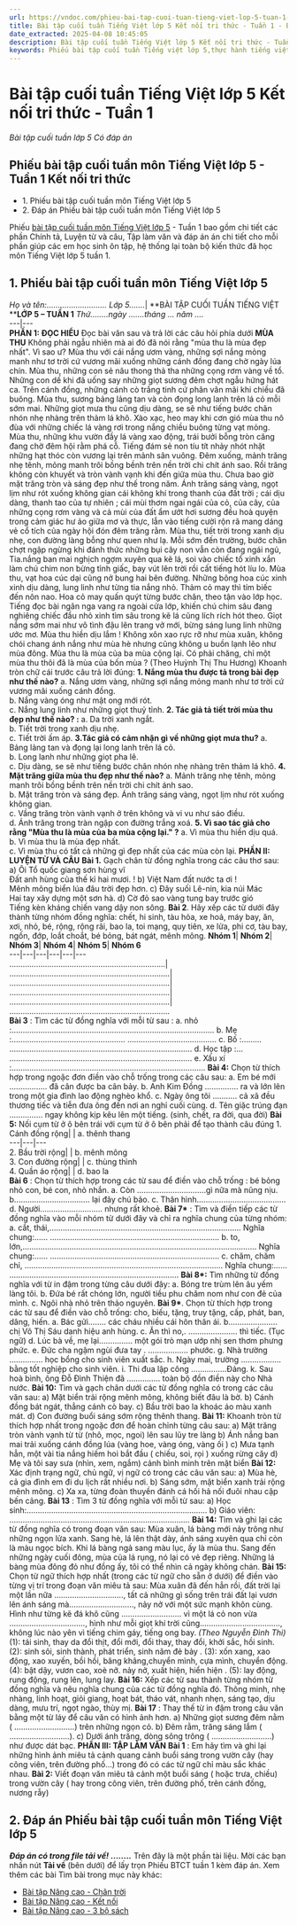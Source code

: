 ```yaml
---
url: https://vndoc.com/phieu-bai-tap-cuoi-tuan-tieng-viet-lop-5-tuan-1-204903
title: Bài tập cuối tuần Tiếng Việt lớp 5 Kết nối tri thức - Tuần 1 - Bài tập cuối tuần lớp 5 Có đáp án - VnDoc.com
date_extracted: 2025-04-08 10:45:05
description: Bài tập cuối tuần Tiếng Việt lớp 5 Kết nối tri thức - Tuần 1 được VnDoc sưu tầm, chọn lọc cho các em học sinh tham khảo, luyện tập.
keywords: Phiếu bài tập cuối tuần Tiếng việt lớp 5,thực hành tiếng việt lớp 5,bài tập cuối tuần Tiếng việt lớp 5 tuần 1,bài tập cuối tuần tiếng việt lớp 5,giải bài tập tiếng việt lớp 5,bài tập tiếng việt lớp 5,tiếng việt lớp 5,Bài tập cuối tuần Tiếng Việt lớp 5 Kết nối tri thức Tuần 1,Bài tập cuối tuần Tiếng Việt lớp 5 Kết nối tri thức
---
```


# Bài tập cuối tuần Tiếng Việt lớp 5 Kết nối tri thức - Tuần 1
 _Bài tập cuối tuần lớp 5 Có đáp án_
## Phiếu bài tập cuối tuần môn Tiếng Việt lớp 5 - Tuần 1 Kết nối tri thức
  * 1\. Phiếu bài tập cuối tuần môn Tiếng Việt lớp 5
  * 2\. Đáp án Phiếu bài tập cuối tuần môn Tiếng Việt lớp 5

Phiếu [bài tập cuối tuần môn Tiếng Việt lớp 5](<https://vndoc.com/de-kiem-tra-cuoi-tuan-tieng-viet5>) \- Tuần 1 bao gồm chi tiết các phần Chính tả, Luyện từ và câu, Tập làm văn và đáp án án chi tiết cho mỗi phần giúp các em học sinh ôn tập, hệ thống lại toàn bộ kiến thức đã học môn Tiếng Việt lớp 5 tuần 1.
## 1\. Phiếu bài tập cuối tuần môn Tiếng Việt lớp 5
 _Họ và tên:………………………_ _Lớp 5……._| **BÀI TẬP CUỐI TUẦN TIẾNG VIỆT  
****LỚP 5 – TUẦN 1** _Thứ……..ngày …….tháng ... năm_ _…._  
---|---  
**PHẦN 1: ĐỌC HIỂU**
Đọc bài văn sau và trả lời các câu hỏi phía dưới
**MÙA THU**
Không phải ngẫu nhiên mà ai đó đã nói rằng "mùa thu là mùa đẹp nhất". Vì sao ư? Mùa thu với cái nắng ươm vàng, những sợi nắng mỏng manh như tơ trời cứ vương mãi xuống những cánh đồng đang chờ ngày lúa chín. Mùa thu, những con sẻ nâu thong thả tha những cọng rơm vàng về tổ. Những con dế khi đã uống say những giọt sương đêm chợt ngẫu hứng hát ca. Trên cánh đồng, những cánh cò trắng tinh cứ phân vân mãi khi chiều đã buông.
Mùa thu, sương bảng lảng tan và còn đọng long lanh trên lá cỏ mỗi sớm mai. Những giọt mưa thu cũng dịu dàng, se sẽ như tiếng bước chân nhón nhẹ nhàng trên thảm lá khô. Xào xạc, heo may khi cơn gió mùa thu nô đùa với những chiếc lá vàng rơi trong nắng chiều buông từng vạt mỏng.
Mùa thu, những khu vườn đầy lá vàng xao động, trái bưởi bỗng tròn căng đang chờ đêm hội rằm phá cỗ. Tiếng đám sẻ non tíu tít nhảy nhót nhặt những hạt thóc còn vương lại trên mảnh sân vuông. Đêm xuống, mảnh trăng nhẹ tênh, mỏng manh trôi bồng bềnh trên nền trời chi chít ánh sao. Rồi trăng không còn khuyết và tròn vành vạnh khi đến giữa mùa thu. Chưa bao giờ mặt trăng tròn và sáng đẹp như thế trong năm. Ánh trăng sáng vàng, ngọt lịm như rót xuống không gian cái không khí trong thanh của đất trời ; cái dịu dàng, thanh tao của tự nhiên ; cái mùi thơm ngai ngái của cỏ, của cây, của những cọng rơm vàng và cả mùi của đất ẩm ướt hơi sương đều hoà quyện trong cảm giác hư ảo giữa mơ và thực, lẫn vào tiếng cười rộn rã mang dáng vẻ cổ tích của ngày hội đón đêm trăng rằm.
Mùa thu, tiết trời trong xanh dịu nhẹ, con đường làng bỗng như quen như lạ. Mỗi sớm đến trường, bước chân chợt ngập ngừng khi đánh thức những bụi cây non vẫn còn đang ngái ngủ, Tia.nắng ban mai nghịch ngợm xuyên qua kẽ lá, soi vào chiếc tổ xinh xắn làm chú chim non bừng tỉnh giấc, bay vút lên trời rồi cất tiếng hót líu lo.
Mùa thu, vạt hoa cúc dại cũng nở bung hai bên đường. Những bông hoa cúc xinh xinh dịu dàng, lung linh như từng tia nắng nhỏ. Thảm cỏ may thì tím biếc đến nôn nao. Hoa cỏ may quấn quýt từng bước chân, theo tận vào lớp học. Tiếng đọc bài ngân nga vang ra ngoài cửa lớp, khiến chú chim sâu đang nghiêng chiếc đầu nhỏ xinh tìm sâu trong kẽ lá cũng lích rích hót theo. Giọt nắng sớm mai như vô tình đậu lên trang vở mới, bừng sáng lung linh những ước mơ.
Mùa thu hiền dịu lắm \! Không xôn xao rực rỡ như mùa xuân, không chói chang ánh nắng như mùa hè nhưng cũng không u buồn lạnh lẽo như mùa đông. Mùa thu là mùa của ba mùa cộng lại. Có phải chăng, chỉ một mùa thu thôi đã là mùa của bốn mùa ?
\(Theo Huỳnh Thị Thu Hương\)
Khoanh tròn chữ cái trước câu trả lời đúng:
**1\. Nắng mùa thu được tả trong bài đẹp như thế nào?**
a. Nắng ươm vàng, những sợi nắng mỏng manh như tơ trời cứ vương mãi xuống cánh đồng.  
b. Nắng vàng óng như mật ong mới rót.   
c. Nắng lung linh như những giọt thuỷ tỉnh.
**2\. Tác giả tả tiết trời mùa thu đẹp như thế nào? :**
a. Da trời xanh ngắt.  
b. Tiết trời trong xanh dịu nhẹ.  
c. Tiết trời ấm áp.
**3.Tác giả có cảm nhận gì về những giọt mưa thu?**
a. Bảng lảng tan và đọng lại long lanh trên lá cỏ.  
b. Long lanh như những giọt pha lê.  
c. Dịu dàng, se sẽ như tiếng bước chân nhón nhẹ nhàng trên thảm lá khô.
**4\. Mặt trăng giữa mùa thu đẹp như thế nào?**
a. Mảnh trăng nhẹ tênh, mỏng manh trôi bồng bềnh trên nền trời chi chít ánh sao.  
b. Mặt trăng tròn và sáng đẹp. Ánh trăng sáng vàng, ngọt lịm như rót xuống không gian.  
c. Vầng trăng tròn vành vạnh ở trên không và vi vu như sáo điều.  
d. Ánh trăng trong tràn ngập con đường trắng xoá.
**5\. Vì sao tác giả cho rằng "Mùa thu là mùa của ba mùa cộng lại." ?**
a. Vì mùa thu hiền dịu quá.  
b. Vì mùa thu là mùa đẹp nhất.  
c. Vì mùa thu có tất cả những gì đẹp nhất của các mùa còn lại.
**PHẦN II: LUYỆN TỪ VÀ CÂU**
**Bài 1.** Gạch chân từ đồng nghĩa trong các câu thơ sau:
a\) Ôi Tổ quốc giang sơn hùng vĩ  
Đất anh hùng của thế kỉ hai mươi. \!
b\) Việt Nam đất nước ta ơi \!  
Mênh mông biển lúa đâu trời đẹp hơn.
c\) Đây suối Lê-nin, kia núi Mác  
Hai tay xây dựng một sơn hà.
d\) Cờ đỏ sao vàng tung bay trước gió  
Tiếng kèn kháng chiến vang dậy non sông.
**Bài 2**. Hãy xếp các từ dưới đây thành từng nhóm đồng nghĩa:
chết, hi sinh, tàu hỏa, xe hoả, máy bay, ăn, xơi, nhỏ, bé, rộng, rộng rãi,
bao la, toi mạng, quy tiên, xe lửa, phi cơ, tàu bay, ngốn, đớp, loắt choắt, bé
bỏng, bát ngát, mênh mông.
**Nhóm 1**| **Nhóm 2**| **Nhóm 3**| **Nhóm 4**| **Nhóm 5**| **Nhóm 6**  
---|---|---|---|---|---  
………………………..…………..…………..………….| ……………………………………..…………..…………..| ……………………………………..…………..…………..| ……………………………………..…………..…………..| ……………………………………..…………..…………..| ……………………………………..…………..…………..  
**Bài 3** : Tìm các từ đồng nghĩa với mỗi từ sau :
a. nhỏ :……………………………………………………………………………….
b. Mẹ :…………………………………………… ………………………………….
c. Bố :……… ……………………………………………………………………….
d. Học tập :… ……………………………………………………………………….
e. Xấu xí :……………………………………………………………………………
**Bài 4:** Chọn từ thích hợp trong ngoặc đơn điền vào chỗ trống trong các câu sau:
a. Em bé mới …………….. đã cân được ba cân bảy.
b. Anh Kim Đồng …………… ra và lớn lên trong một gia đình lao động nghèo khổ.
c. Ngày ông tôi ……….. cả xã đều thương tiếc và tiễn đưa ông đến nơi an nghỉ cuối cùng.
d. Tên giặc trúng đạn ............... ngay không kịp kêu lên một tiếng.
\(sinh, chết, ra đời, qua đời\)
**Bài 5:** Nối cụm từ ở ô bên trái với cụm từ ở ô bên phải để tạo thành câu đúng
1\. Cánh đồng rộng| | a. thênh thang  
---|---|---  
2\. Bầu trời rộng| | b. mênh mông  
3\. Con đường rộng| | c. thùng thình  
4\. Quần áo rộng| | d. bao la  
**Bài 6** : Chọn từ thích hợp trong các từ sau để điền vào chỗ trống : bé bỏng
nhỏ con, bé con, nhỏ nhắn.
a. Còn ...............................gì nữa mà nũng nịu.
b.................................. lại đây chú bảo.
c. Thân hình........................................
d. Người............................ nhưng rất khoẻ.
**Bài 7\*** : Tìm và điền tiếp các từ đồng nghĩa vào mỗi nhóm từ dưới đây và chỉ ra nghĩa chung của từng nhóm:
a. cắt, thái,…………………………………………………………………………..
Nghĩa chung:…… ………………………………………………………………….
b. to, lớn,.........................................................................................................
Nghĩa chung:…… ………………………………………………………………….
c. chăm, chăm chỉ, .........................................................................................
Nghĩa chung:…… ………………………………………………………………….
**Bài 8\*:** Tìm những từ đồng nghĩa với từ in đậm trong từng câu dưới đây:
a. Bóng tre trùm lên âu yếm làng tôi.
b. Đứa bé rất chóng lớn, người tiều phu chăm nom như con đẻ của mình.
c. Ngôi nhà nhỏ trên thảo nguyên.
**Bài 9\***. Chọn từ thích hợp trong các từ sau để điền vào chỗ trống: cho, biếu, tặng, truy tặng, cấp, phát, ban, dâng, hiến.
a. Bác gửi…….. các cháu nhiều cái hôn thân ái.
b.…………………chị Võ Thị Sáu danh hiệu anh hùng.
c. Ăn thì no,. ……………….... thì tiếc. \(Tục ngữ\)
d. Lúc bà về, mẹ lại…………… một gói trò mạn ướp nhị sen thơm phưng phức.
e. Đức cha ngậm ngùi đưa tay . ……………... phước.
g. Nhà trường …………… học bổng cho sinh viên xuất sắc.
h. Ngày mai, trường ……………… bằng tốt nghiệp cho sinh viên.
i. Thi đua lập công …………….Đảng.
k. Sau hoà bình, ông Đỗ Đình Thiện đã …………… toàn bộ đồn điền này cho Nhà nước.
**Bài 10:** Tìm và gạch chân dưới các từ đồng nghĩa có trong các câu văn sau:
a\) Mặt biển trải rộng mênh mông, không biết đâu là bờ.
b\) Cánh đồng bát ngát, thẳng cánh cò bay.
c\) Bầu trời bao la khoác áo màu xanh mát.
d\) Con đường buổi sáng sớm rộng thênh thang.
**Bài 11:** Khoanh tròn từ thích hợp nhất trong ngoặc đơn để hoàn chỉnh từng câu sau:
a\) Mặt trăng tròn vành vạnh từ từ \(nhô, mọc, ngoi\) lên sau lũy tre làng
b\) Ánh nắng ban mai trải xuống cánh đồng lúa \(vàng hoe, vàng óng, vàng ối \)
c\) Mưa tạnh hẳn, một vài tia nắng hiếm hoi bắt đầu \( chiếu, soi, rọi \) xuống rừng cây
d\) Mẹ và tôi say sưa \(nhìn, xem, ngắm\) cảnh bình minh trên mặt biển
**Bài 12:** Xác định trạng ngữ, chủ ngữ, vị ngữ có trong các câu văn sau:
a\) Mùa hè, cả gia đình em đi du lịch rất nhiều nơi.
b\) Sáng sớm, mặt biển xanh trải rộng mênh mông.
c\) Xa xa, từng đoàn thuyền đánh cá hối hả nối đuôi nhau cập bến cảng.
**Bài 13** : Tìm 3 từ đồng nghĩa với mỗi từ sau:
a\) Học sinh:………………………………………………………………………
b\) Giáo viên: ………………………………………………………………………
**Bài 14:** Tìm và ghi lại các từ đồng nghĩa có trong đoạn văn sau:
Mùa xuân, lá bàng mới nảy trông như những ngọn lửa xanh. Sang hè, lá lên thật dày, ánh sáng xuyên qua chỉ còn là màu ngọc bích. Khi lá bàng ngả sang màu lục, ấy là mùa thu. Sang đến những ngày cuối đông, mùa của lá rụng, nó lại có vẻ đẹp riêng. Những lá bàng mùa đông đỏ như đồng ấy, tôi có thể nhìn cả ngày không chán.
**Bài 15:** Chọn từ ngữ thích hợp nhất \(trong các từ ngữ cho sẵn ở dưới\) để điền vào từng vị trí trong đoạn văn miêu tả sau:
Mùa xuân đã đến hẳn rồi, đất trời lại một lần nữa ..............................., tất cả những gì sống trên trái đất lại vươn lên ánh sáng mà............................., nảy nở với một sức mạnh khôn cùng. Hình như từng kẽ đá khô cũng ........................... vì một lá cỏ non vừa .................................., hình như mỗi giọt khí trời cũng...................................., không lúc nào yên vì tiếng chim gáy, tiếng ong bay.
_\(Theo Nguyễn Đình Thi\)_
\(1\): tái sinh, thay da đổi thịt, đổi mới, đổi thay, thay đổi, khởi sắc, hồi sinh.
\(2\): sinh sôi, sinh thành, phát triển, sinh năm đẻ bảy .
\(3\): xốn xang, xao động, xao xuyến, bồi hồi, bâng khâng,chuyển mình, cựa mình, chuyển động.
\(4\): bật dậy, vươn cao, xoè nở. nảy nở, xuất hiện, hiển hiện .
\(5\): lay động, rung động, rung lên, lung lay.
**Bài 16:** Xếp các từ sau thành từng nhóm từ đồng nghĩa và nêu nghĩa chung của các từ đồng nghĩa đó.
Thông minh, nhẹ nhàng, linh hoạt, giỏi giang, hoạt bát, tháo vát, nhanh nhẹn, sáng tạo, dịu dàng, mưu trí, ngọt ngào, thùy mị.
**Bài 17** : Thay thế từ in đậm trong câu văn bằng một từ láy để câu văn có hình ảnh hơn.
a\) Những giọt sương đêm nằm \( ………………………\) trên những ngọn cỏ.
b\) Đêm rằm, trăng sáng lắm \( ………………………\).
c\) Dưới ánh trăng, dòng sông trông \( ………………………\) như được dát bạc.
**PHẦN III: TẬP LÀM VĂN**
**Bài 1** : Em hãy tìm và ghi lại những hình ảnh miêu tả cảnh quang cảnh buổi sáng trong vườn cây \(hay công viên, trên đường phố…\) trong đó có các từ ngữ chỉ màu sắc khác nhau.
**Bài 2:** Viết đoạn văn miêu tả cảnh một buổi sáng \( hoặc trưa, chiều\) trong vườn cây \( hay trong công viên, trên đường phố, trên cánh đồng, nương rẫy\)
## 2\. Đáp án Phiếu bài tập cuối tuần môn Tiếng Việt lớp 5
 _**Đáp án có trong file tải về\!**_
_**........**_
Trên đây là một phần tài liệu.
Mời các bạn nhấn nút **Tải về** \(bên dưới\) để lấy trọn Phiếu BTCT tuần 1 kèm đáp án.
Xem thêm các bài Tìm bài trong mục này khác:
  * [Bài tập Nâng cao - Chân trời](</bai-tap-cuoi-tuan-tieng-viet-lop-5-chan-troi-sang-tao-nang-cao-tuan-1-328008>)
  * [Bài tập Nâng cao - Kết nối](</bai-tap-cuoi-tuan-tieng-viet-lop-5-ket-noi-tri-thuc-nang-cao-tuan-1-328005>)
  * [Bài tập Nâng cao - 3 bộ sách](</de-kiem-tra-cuoi-tuan-mon-tieng-viet-lop-5-tuan-1-147742>)

